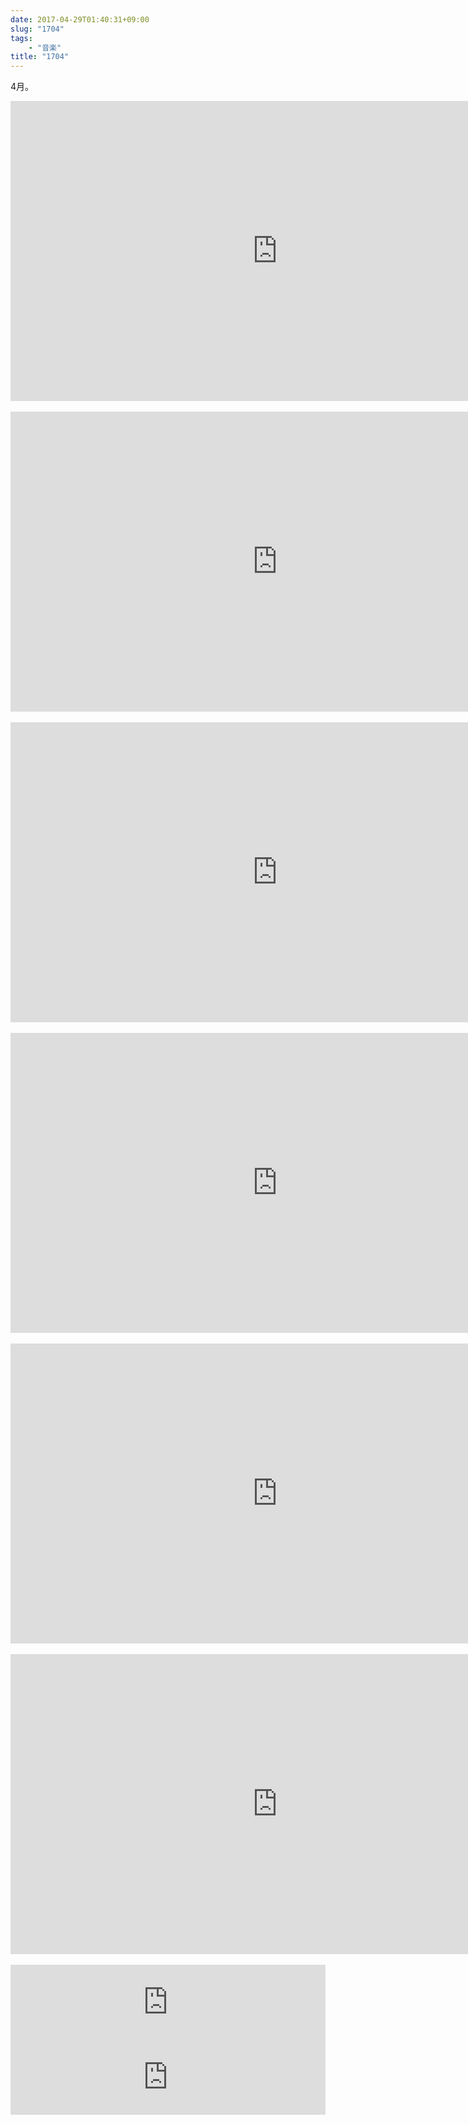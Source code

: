```yaml
---
date: 2017-04-29T01:40:31+09:00
slug: "1704"
tags:
    - "音楽"
title: "1704"
---
```

4月。

<!--more-->
<div class="youtube"><iframe width="853" height="480" src="https://www.youtube.com/embed/fDOCScOT-Mo" frameborder="0" allowfullscreen></iframe></div>
<br>
<div class="youtube"><iframe width="853" height="480" src="https://www.youtube.com/embed/LmistU_Nu1M" frameborder="0" allowfullscreen></iframe></div>
<br>
<div class="youtube"><iframe width="853" height="480" src="https://www.youtube.com/embed/pLWlXtZ-SgY" frameborder="0" allowfullscreen></iframe></div>
<br>
<div class="youtube"><iframe width="853" height="480" src="https://www.youtube.com/embed/UsJXsFSs8wU" frameborder="0" allowfullscreen></iframe></div>
<br>
<div class="youtube"><iframe width="853" height="480" src="https://www.youtube.com/embed/hh07nb7P9ac" frameborder="0" allowfullscreen></iframe></div>
<br>
<div class="youtube"><iframe width="853" height="480" src="https://www.youtube.com/embed/JaOc5TBkjo4" frameborder="0" allowfullscreen></iframe></div>
<br>
<iframe style="border: 0; width: 100%; height: 120px;" src="http://bandcamp.com/EmbeddedPlayer/album=645691221/size=large/bgcol=ffffff/linkcol=0687f5/tracklist=false/artwork=small/transparent=true/" seamless><a href="http://music.businesscasual.biz/album/ok">卡拉OK♫スターダスト東風 by SAYOHIMEBOU</a></iframe>
<br>
<iframe style="border: 0; width: 100%; height: 120px;" src="https://bandcamp.com/EmbeddedPlayer/album=3052246884/size=large/bgcol=ffffff/linkcol=0687f5/tracklist=false/artwork=small/transparent=true/" seamless><a href="http://goodbyeteenage.bandcamp.com/album/-">はたちコンピ by はたちコンピ</a></iframe>
